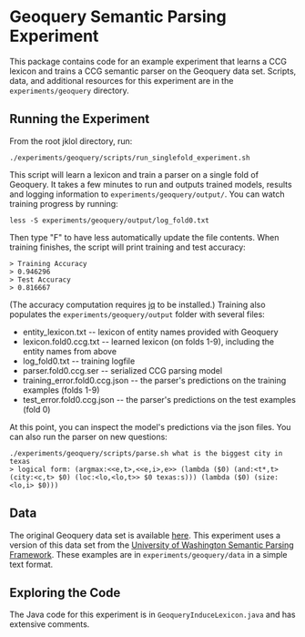 # Geoquery Semantic Parsing Experiment

This package contains code for an example experiment that learns a CCG
lexicon and trains a CCG semantic parser on the Geoquery data
set. Scripts, data, and additional resources for this experiment are
in the `experiments/geoquery` directory.

## Running the Experiment

From the root jklol directory, run:

    ./experiments/geoquery/scripts/run_singlefold_experiment.sh
	
This script will learn a lexicon and train a parser on a single fold
of Geoquery. It takes a few minutes to run and outputs trained models,
results and logging information to `experiments/geoquery/output/`. You
can watch training progress by running:

    less -S experiments/geoquery/output/log_fold0.txt 

Then type "F" to have less automatically update the file
contents. When training finishes, the script will print training and
test accuracy:

    > Training Accuracy
    > 0.946296
    > Test Accuracy
    > 0.816667

(The accuracy computation requires <a
href="https://stedolan.github.io/jq/">jq</a> to be installed.)
Training also populates the `experiments/geoquery/output` folder with
several files:

* entity_lexicon.txt -- lexicon of entity names provided with Geoquery
* lexicon.fold0.ccg.txt -- learned lexicon (on folds 1-9), including the entity names from above
* log_fold0.txt -- training logfile
* parser.fold0.ccg.ser -- serialized CCG parsing model
* training_error.fold0.ccg.json -- the parser's predictions on the training examples (folds 1-9)
* test_error.fold0.ccg.json -- the parser's predictions on the test examples (fold 0)

At this point, you can inspect the model's predictions via the json
files. You can also run the parser on new questions:

    ./experiments/geoquery/scripts/parse.sh what is the biggest city in texas
    > logical form: (argmax:<<e,t>,<<e,i>,e>> (lambda ($0) (and:<t*,t> (city:<c,t> $0) (loc:<lo,<lo,t>> $0 texas:s))) (lambda ($0) (size:<lo,i> $0)))

## Data

The original Geoquery data set is available <a
href="http://www.cs.utexas.edu/users/ml/nldata/geoquery.html">here</a>. This
experiment uses a version of this data set from the <a
href="https://bitbucket.org/yoavartzi/spf">University of Washington
Semantic Parsing Framework</a>. These examples are in
`experiments/geoquery/data` in a simple text format.

## Exploring the Code 

The Java code for this experiment is in `GeoqueryInduceLexicon.java`
and has extensive comments.
